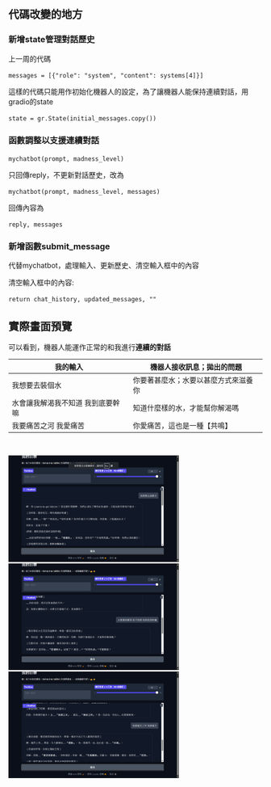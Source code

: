 ## 代碼改變的地方

### 新增state管理對話歷史

上一周的代碼

`messages = [{"role": "system", "content": systems[4]}]`

這樣的代碼只能用作初始化機器人的設定，為了讓機器人能保持連續對話，用gradio的state

`state = gr.State(initial_messages.copy())`

### 函數調整以支援連續對話

`mychatbot(prompt, madness_level)`

只回傳reply，不更新對話歷史，改為

`mychatbot(prompt, madness_level, messages)`

回傳內容為

`reply, messages`

### 新增函數submit_message

代替mychatbot，處理輸入、更新歷史、清空輸入框中的內容

清空輸入框中的內容:

`return chat_history, updated_messages, ""`

## 實際畫面預覽

可以看到，機器人能運作正常的和我進行**連續的對話**

| 我的輸入                          | 機器人接收訊息；拋出的問題           |
| --------------------------------- | ------------------------------------ |
| 我想要去裝個水                    | 你要著甚麼水；水要以甚麼方式來滋養你 |
| 水會讓我解渴我不知道 我到底要幹嘛 | 知道什麼樣的水，才能幫你解渴嗎       |
| 我要痛苦之河 我愛痛苦             | 你愛痛苦，這也是一種【共鳴】         |

![]()

<img src="螢幕擷取畫面 2025-04-14 190917.png" style="zoom: 33%;" />

<img src="螢幕擷取畫面 2025-04-14 190925.png" style="zoom:33%;" />

<img src="螢幕擷取畫面 2025-04-14 191144.png" style="zoom:33%;" />
